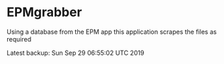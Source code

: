 # EPMgrabber
Using a database from the EPM app this application scrapes the files as required


Latest backup: Sun Sep 29 06:55:02 UTC 2019
